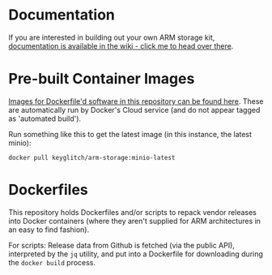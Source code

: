 
# Documentation

If you are interested in building out your own ARM storage kit, [documentation is available in the wiki - click me to head over there](https://github.com/davidk/arm-storage/wiki).

# Pre-built Container Images

[Images for Dockerfile'd software in this repository can be found here](https://hub.docker.com/r/keyglitch/arm-storage/tags/). These are automatically run by Docker's Cloud service (and do not appear tagged as 'automated build').

Run something like this to get the latest image (in this instance, the latest minio):

    docker pull keyglitch/arm-storage:minio-latest

# Dockerfiles

This repository holds Dockerfiles and/or scripts to repack vendor releases into 
Docker containers (where they aren't supplied for ARM architectures in an easy 
to find fashion).

For scripts: Release data from Github is fetched (via the public API), 
interpreted by the `jq` utility, and put into a Dockerfile for downloading
during the `docker build` process.
